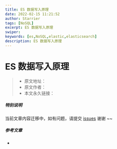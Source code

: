 ```yaml
---
title: ES 数据写入原理
date: 2022-02-15 11:21:52
author: Starrier
tags: [NoSQL]
excerpt: ES 数据写入原理
swiper:
keywords: [es,NoSQL,elastic,elasticsearch]
description: ES 数据写入原理
---
```


#  ES 数据写入原理

> * 原文地址：[]()
> * 原文作者：[]()
> * 本文永久链接：[]()

##### **特别说明**

当前文章内容迁移中，如有问题，请提交 [issues](https://github.com/Starrier/starrier.github.io/issues) 谢谢 ~~

##### 参考文章

- [](https://juejin.cn/post/7034068713011839006)
